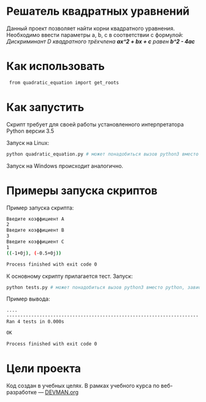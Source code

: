 # Решатель квадратных уравнений
Данный проект позволяет найти корни квадратного уравнения. 
Необходимо ввести параметры a, b, c  в соответствии с формулой:
_Дискриминант D квадратного трёхчлена **ax^2 + bx + c**   равен **b^2 - 4ac**_

# Как использовать
```bash
 from quadratic_equation import get_roots
```
# Как запустить
Скрипт требует для своей работы установленного интерпретатора Python версии 3.5

Запуск на Linux:

```bash
python quadratic_equation.py # может понадобиться вызов python3 вместо python, зависит от настроек операционной системы
```

Запуск на Windows происходит аналогично.

# Примеры запуска скриптов 
Пример запуска скрипта:
```bash 
Введите коэффициент A
2
Введите коэффициент B
3
Введите коэффициент C
1
((-1+0j), (-0.5+0j))

Process finished with exit code 0
```
К основному скрипту прилагается тест. 
Запуск:
```bash
python tests.py # может понадобиться вызов python3 вместо python, зависит от настроек операционной системы
```
Пример вывода:
```bash
....
----------------------------------------------------------------------
Ran 4 tests in 0.000s

OK

Process finished with exit code 0
```
# Цели проекта

Код создан в учебных целях. В рамках учебного курса по веб-разработке ― [DEVMAN.org](https://devman.org)
